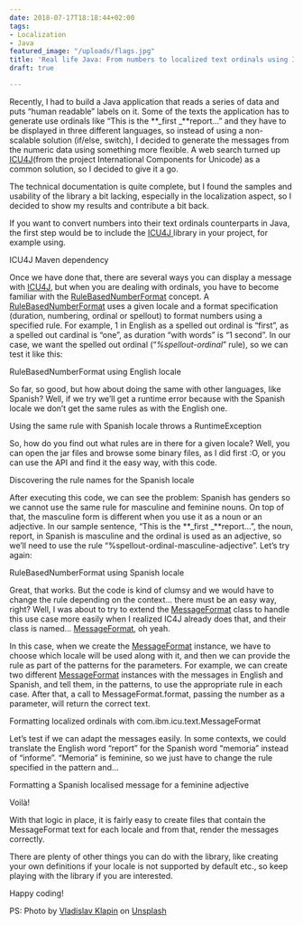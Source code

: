 ```yaml
---
date: 2018-07-17T18:18:44+02:00
tags:
- Localization
- Java
featured_image: "/uploads/flags.jpg"
title: 'Real life Java: From numbers to localized text ordinals using ICU4J'
draft: true

---
```

Recently, I had to build a Java application that reads a series of data and puts “human readable” labels on it. Some of the texts the application has to generate use ordinals like “This is the **_first _**report…” and they have to be displayed in three different languages, so instead of using a non-scalable solution (if/else, switch), I decided to generate the messages from the numeric data using something more flexible. A web search turned up [ICU4J](http://icu-project.org/apiref/icu4j/)(from the project International Components for Unicode) as a common solution, so I decided to give it a go.

The technical documentation is quite complete, but I found the samples and usability of the library a bit lacking, especially in the localization aspect, so I decided to show my results and contribute a bit back.

If you want to convert numbers into their text ordinals counterparts in Java, the first step would be to include the [ICU4J ](http://icu-project.org/apiref/icu4j/)library in your project, for example using.

ICU4J Maven dependency

Once we have done that, there are several ways you can display a message with [ICU4J](http://icu-project.org/apiref/icu4j/), but when you are dealing with ordinals, you have to become familiar with the [RuleBasedNumberFormat](http://icu-project.org/apiref/icu4j/com/ibm/icu/text/RuleBasedNumberFormat.html) concept. A [RuleBasedNumberFormat](http://icu-project.org/apiref/icu4j/com/ibm/icu/text/RuleBasedNumberFormat.html) uses a given locale and a format specification (duration, numbering, ordinal or spellout) to format numbers using a specified rule. For example, 1 in English as a spelled out ordinal is “first”, as a spelled out cardinal is “one”, as duration “with words” is “1 second”. In our case, we want the spelled out ordinal (“_%spellout-ordinal_” rule), so we can test it like this:

RuleBasedNumberFormat using English locale

So far, so good, but how about doing the same with other languages, like Spanish? Well, if we try we’ll get a runtime error because with the Spanish locale we don’t get the same rules as with the English one.

Using the same rule with Spanish locale throws a RuntimeException

So, how do you find out what rules are in there for a given locale? Well, you can open the jar files and browse some binary files, as I did first :O, or you can use the API and find it the easy way, with this code.

Discovering the rule names for the Spanish locale

After executing this code, we can see the problem: Spanish has genders so we cannot use the same rule for masculine and feminine nouns. On top of that, the masculine form is different when you use it as a noun or an adjective. In our sample sentence, “This is the **_first _**report…”, the noun, report, in Spanish is masculine and the ordinal is used as an adjective, so we’ll need to use the rule “%spellout-ordinal-masculine-adjective”. Let’s try again:

RuleBasedNumberFormat using Spanish locale

Great, that works. But the code is kind of clumsy and we would have to change the rule depending on the context… there must be an easy way, right? Well, I was about to try to extend the [MessageFormat](https://docs.oracle.com/javase/8/docs/api/java/text/MessageFormat.html) class to handle this use case more easily when I realized IC4J already does that, and their class is named… [MessageFormat](http://icu-project.org/apiref/icu4j/com/ibm/icu/text/MessageFormat.html), oh yeah.

In this case, when we create the [MessageFormat](http://icu-project.org/apiref/icu4j/com/ibm/icu/text/MessageFormat.html) instance, we have to choose which locale will be used along with it, and then we can provide the rule as part of the patterns for the parameters. For example, we can create two different [MessageFormat](http://icu-project.org/apiref/icu4j/com/ibm/icu/text/MessageFormat.html) instances with the messages in English and Spanish, and tell them, in the patterns, to use the appropriate rule in each case. After that, a call to MessageFormat.format, passing the number as a parameter, will return the correct text.

Formatting localized ordinals with com.ibm.icu.text.MessageFormat

Let’s test if we can adapt the messages easily. In some contexts, we could translate the English word “report” for the Spanish word “memoria” instead of “informe”. “Memoria” is feminine, so we just have to change the rule specified in the pattern and…

Formatting a Spanish localised message for a feminine adjective

Voilà!

With that logic in place, it is fairly easy to create files that contain the MessageFormat text for each locale and from that, render the messages correctly.

There are plenty of other things you can do with the library, like creating your own definitions if your locale is not supported by default etc., so keep playing with the library if you are interested.

Happy coding!

PS: Photo by [Vladislav Klapin](https://unsplash.com/@lemonvlad?utm_source=medium&utm_medium=referral) on [Unsplash](https://unsplash.com/?utm_source=medium&utm_medium=referral)